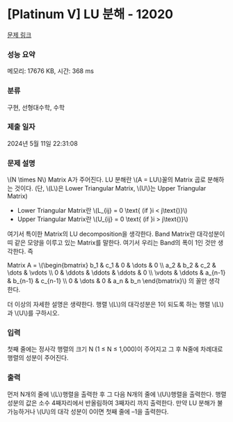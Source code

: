 # [Platinum V] LU 분해 - 12020 

[문제 링크](https://www.acmicpc.net/problem/12020) 

### 성능 요약

메모리: 17676 KB, 시간: 368 ms

### 분류

구현, 선형대수학, 수학

### 제출 일자

2024년 5월 11일 22:31:08

### 문제 설명

<p>\(N \times N\) Matrix A가 주어진다. LU 분해란 \(A = LU\)꼴의 Matrix 곱로 분해하는 것이다. (단, \(L\)은 Lower Triangular Matrix, \(U\)는 Upper Triangular Matrix)</p>

<ul>
	<li>Lower Triangular Matrix란 \(L_{ij} = 0 \text{ (if }i < j\text{)}\)</li>
	<li>Upper Triangular Matrix란 \(U_{ij} = 0 \text{ (if }i > j\text{)}\)</li>
</ul>

<p>여기서 특이한 Matrix의 LU decomposition을 생각한다. Band Matrix란 대각성분이 띠 같은 모양을 이루고 있는 Matrix를 말한다. 여기서 우리는 Band의 폭이 1인 것만 생각한다. 즉 </p>

<p>Matrix A = \(\begin{bmatrix} b_1 & c_1 &  0 & \dots & 0 \\  a_2  & b_2 & c_2 & \dots & \vdots \\ 0 & \ddots & \ddots & \ddots & 0 \\ \vdots & \ddots  & a_{n-1} & b_{n-1} & c_{n-1} \\  0 & \dots & 0 & a_n & b_n \end{bmatrix}\) 의 꼴만 생각 한다.</p>

<p>더 이상의 자세한 설명은 생략한다. 행렬 \(L\)의 대각성분은 1이 되도록 하는 행렬 \(L\)과 \(U\)를 구하시오.</p>

### 입력 

 <p>첫째 줄에는 정사각 행렬의 크기 N (1 ≤ N ≤ 1,000)이 주어지고 그 후 N줄에 차례대로 행렬의 성분이 주어진다.</p>

### 출력 

 <p>먼저 N개의 줄에 \(L\)행렬을 출력한 후 그 다음 N개의 줄에 \(U\)행렬을 출력한다. 행렬 성분의 값은 소수 4째자리에서 반올림하여 3째자리 까지 출력한다. 만약 LU 분해가 불가능하거나 \(U\)의 대각 성분이 0이면 첫째 줄에 –1을 출력한다.</p>

